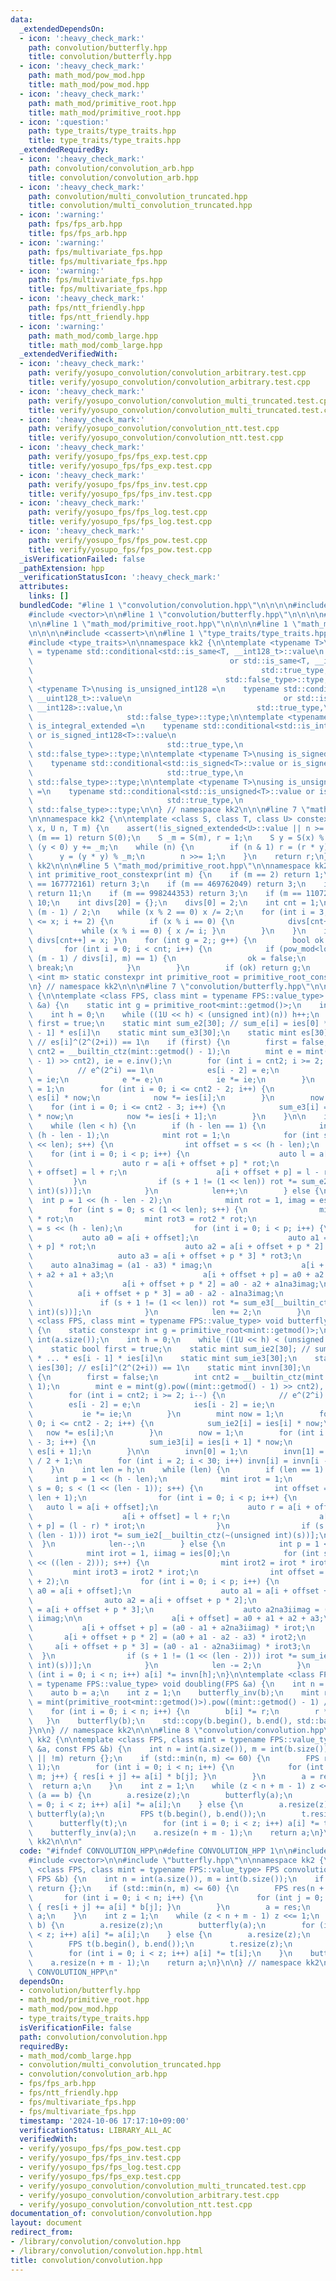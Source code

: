 ```yaml
---
data:
  _extendedDependsOn:
  - icon: ':heavy_check_mark:'
    path: convolution/butterfly.hpp
    title: convolution/butterfly.hpp
  - icon: ':heavy_check_mark:'
    path: math_mod/pow_mod.hpp
    title: math_mod/pow_mod.hpp
  - icon: ':heavy_check_mark:'
    path: math_mod/primitive_root.hpp
    title: math_mod/primitive_root.hpp
  - icon: ':question:'
    path: type_traits/type_traits.hpp
    title: type_traits/type_traits.hpp
  _extendedRequiredBy:
  - icon: ':heavy_check_mark:'
    path: convolution/convolution_arb.hpp
    title: convolution/convolution_arb.hpp
  - icon: ':heavy_check_mark:'
    path: convolution/multi_convolution_truncated.hpp
    title: convolution/multi_convolution_truncated.hpp
  - icon: ':warning:'
    path: fps/fps_arb.hpp
    title: fps/fps_arb.hpp
  - icon: ':warning:'
    path: fps/multivariate_fps.hpp
    title: fps/multivariate_fps.hpp
  - icon: ':warning:'
    path: fps/multivariate_fps.hpp
    title: fps/multivariate_fps.hpp
  - icon: ':heavy_check_mark:'
    path: fps/ntt_friendly.hpp
    title: fps/ntt_friendly.hpp
  - icon: ':warning:'
    path: math_mod/comb_large.hpp
    title: math_mod/comb_large.hpp
  _extendedVerifiedWith:
  - icon: ':heavy_check_mark:'
    path: verify/yosupo_convolution/convolution_arbitrary.test.cpp
    title: verify/yosupo_convolution/convolution_arbitrary.test.cpp
  - icon: ':heavy_check_mark:'
    path: verify/yosupo_convolution/convolution_multi_truncated.test.cpp
    title: verify/yosupo_convolution/convolution_multi_truncated.test.cpp
  - icon: ':heavy_check_mark:'
    path: verify/yosupo_convolution/convolution_ntt.test.cpp
    title: verify/yosupo_convolution/convolution_ntt.test.cpp
  - icon: ':heavy_check_mark:'
    path: verify/yosupo_fps/fps_exp.test.cpp
    title: verify/yosupo_fps/fps_exp.test.cpp
  - icon: ':heavy_check_mark:'
    path: verify/yosupo_fps/fps_inv.test.cpp
    title: verify/yosupo_fps/fps_inv.test.cpp
  - icon: ':heavy_check_mark:'
    path: verify/yosupo_fps/fps_log.test.cpp
    title: verify/yosupo_fps/fps_log.test.cpp
  - icon: ':heavy_check_mark:'
    path: verify/yosupo_fps/fps_pow.test.cpp
    title: verify/yosupo_fps/fps_pow.test.cpp
  _isVerificationFailed: false
  _pathExtension: hpp
  _verificationStatusIcon: ':heavy_check_mark:'
  attributes:
    links: []
  bundledCode: "#line 1 \"convolution/convolution.hpp\"\n\n\n\n#include <algorithm>\n\
    #include <vector>\n\n#line 1 \"convolution/butterfly.hpp\"\n\n\n\n#line 5 \"convolution/butterfly.hpp\"\
    \n\n#line 1 \"math_mod/primitive_root.hpp\"\n\n\n\n#line 1 \"math_mod/pow_mod.hpp\"\
    \n\n\n\n#include <cassert>\n\n#line 1 \"type_traits/type_traits.hpp\"\n\n\n\n\
    #include <type_traits>\n\nnamespace kk2 {\n\ntemplate <typename T>\nusing is_signed_int128\
    \ = typename std::conditional<std::is_same<T, __int128_t>::value\n           \
    \                                            or std::is_same<T, __int128>::value,\n\
    \                                                   std::true_type,\n        \
    \                                           std::false_type>::type;\n\ntemplate\
    \ <typename T>\nusing is_unsigned_int128 =\n    typename std::conditional<std::is_same<T,\
    \ __uint128_t>::value\n                                  or std::is_same<T, unsigned\
    \ __int128>::value,\n                              std::true_type,\n         \
    \                     std::false_type>::type;\n\ntemplate <typename T>\nusing\
    \ is_integral_extended =\n    typename std::conditional<std::is_integral<T>::value\
    \ or is_signed_int128<T>::value\n                                  or is_unsigned_int128<T>::value,\n\
    \                              std::true_type,\n                             \
    \ std::false_type>::type;\n\ntemplate <typename T>\nusing is_signed_extended =\n\
    \    typename std::conditional<std::is_signed<T>::value or is_signed_int128<T>::value,\n\
    \                              std::true_type,\n                             \
    \ std::false_type>::type;\n\ntemplate <typename T>\nusing is_unsigned_extended\
    \ =\n    typename std::conditional<std::is_unsigned<T>::value or is_unsigned_int128<T>::value,\n\
    \                              std::true_type,\n                             \
    \ std::false_type>::type;\n\n} // namespace kk2\n\n\n#line 7 \"math_mod/pow_mod.hpp\"\
    \n\nnamespace kk2 {\n\ntemplate <class S, class T, class U> constexpr S pow_mod(T\
    \ x, U n, T m) {\n    assert(!is_signed_extended<U>::value || n >= 0);\n    if\
    \ (m == 1) return S(0);\n    S _m = S(m), r = 1;\n    S y = S(x) % _m;\n    if\
    \ (y < 0) y += _m;\n    while (n) {\n        if (n & 1) r = (r * y) % _m;\n  \
    \      y = (y * y) % _m;\n        n >>= 1;\n    }\n    return r;\n}\n\n} // namespace\
    \ kk2\n\n\n#line 5 \"math_mod/primitive_root.hpp\"\n\nnamespace kk2 {\n\nconstexpr\
    \ int primitive_root_constexpr(int m) {\n    if (m == 2) return 1;\n    if (m\
    \ == 167772161) return 3;\n    if (m == 469762049) return 3;\n    if (m == 754974721)\
    \ return 11;\n    if (m == 998244353) return 3;\n    if (m == 1107296257) return\
    \ 10;\n    int divs[20] = {};\n    divs[0] = 2;\n    int cnt = 1;\n    int x =\
    \ (m - 1) / 2;\n    while (x % 2 == 0) x /= 2;\n    for (int i = 3; (long long)(i)*i\
    \ <= x; i += 2) {\n        if (x % i == 0) {\n            divs[cnt++] = i;\n \
    \           while (x % i == 0) { x /= i; }\n        }\n    }\n    if (x > 1) {\
    \ divs[cnt++] = x; }\n    for (int g = 2;; g++) {\n        bool ok = true;\n \
    \       for (int i = 0; i < cnt; i++) {\n            if (pow_mod<long long>(g,\
    \ (m - 1) / divs[i], m) == 1) {\n                ok = false;\n               \
    \ break;\n            }\n        }\n        if (ok) return g;\n    }\n}\n\ntemplate\
    \ <int m> static constexpr int primitive_root = primitive_root_constexpr(m);\n\
    \n} // namespace kk2\n\n\n#line 7 \"convolution/butterfly.hpp\"\n\nnamespace kk2\
    \ {\n\ntemplate <class FPS, class mint = typename FPS::value_type> void butterfly(FPS\
    \ &a) {\n    static int g = primitive_root<mint::getmod()>;\n    int n = int(a.size());\n\
    \    int h = 0;\n    while ((1U << h) < (unsigned int)(n)) h++;\n    static bool\
    \ first = true;\n    static mint sum_e2[30]; // sum_e[i] = ies[0] * ... * ies[i\
    \ - 1] * es[i]\n    static mint sum_e3[30];\n    static mint es[30], ies[30];\
    \ // es[i]^(2^(2+i)) == 1\n    if (first) {\n        first = false;\n        int\
    \ cnt2 = __builtin_ctz(mint::getmod() - 1);\n        mint e = mint(g).pow((mint::getmod()\
    \ - 1) >> cnt2), ie = e.inv();\n        for (int i = cnt2; i >= 2; i--) {\n  \
    \          // e^(2^i) == 1\n            es[i - 2] = e;\n            ies[i - 2]\
    \ = ie;\n            e *= e;\n            ie *= ie;\n        }\n        mint now\
    \ = 1;\n        for (int i = 0; i <= cnt2 - 2; i++) {\n            sum_e2[i] =\
    \ es[i] * now;\n            now *= ies[i];\n        }\n        now = 1;\n    \
    \    for (int i = 0; i <= cnt2 - 3; i++) {\n            sum_e3[i] = es[i + 1]\
    \ * now;\n            now *= ies[i + 1];\n        }\n    }\n\n    int len = 0;\n\
    \    while (len < h) {\n        if (h - len == 1) {\n            int p = 1 <<\
    \ (h - len - 1);\n            mint rot = 1;\n            for (int s = 0; s < (1\
    \ << len); s++) {\n                int offset = s << (h - len);\n            \
    \    for (int i = 0; i < p; i++) {\n                    auto l = a[i + offset];\n\
    \                    auto r = a[i + offset + p] * rot;\n                    a[i\
    \ + offset] = l + r;\n                    a[i + offset + p] = l - r;\n       \
    \         }\n                if (s + 1 != (1 << len)) rot *= sum_e2[__builtin_ctz(~(unsigned\
    \ int)(s))];\n            }\n            len++;\n        } else {\n          \
    \  int p = 1 << (h - len - 2);\n            mint rot = 1, imag = es[0];\n    \
    \        for (int s = 0; s < (1 << len); s++) {\n                mint rot2 = rot\
    \ * rot;\n                mint rot3 = rot2 * rot;\n                int offset\
    \ = s << (h - len);\n                for (int i = 0; i < p; i++) {\n         \
    \           auto a0 = a[i + offset];\n                    auto a1 = a[i + offset\
    \ + p] * rot;\n                    auto a2 = a[i + offset + p * 2] * rot2;\n \
    \                   auto a3 = a[i + offset + p * 3] * rot3;\n                \
    \    auto a1na3imag = (a1 - a3) * imag;\n                    a[i + offset] = a0\
    \ + a2 + a1 + a3;\n                    a[i + offset + p] = a0 + a2 - a1 - a3;\n\
    \                    a[i + offset + p * 2] = a0 - a2 + a1na3imag;\n          \
    \          a[i + offset + p * 3] = a0 - a2 - a1na3imag;\n                }\n \
    \               if (s + 1 != (1 << len)) rot *= sum_e3[__builtin_ctz(~(unsigned\
    \ int)(s))];\n            }\n            len += 2;\n        }\n    }\n}\n\ntemplate\
    \ <class FPS, class mint = typename FPS::value_type> void butterfly_inv(FPS &a)\
    \ {\n    static constexpr int g = primitive_root<mint::getmod()>;\n    int n =\
    \ int(a.size());\n    int h = 0;\n    while ((1U << h) < (unsigned int)(n)) h++;\n\
    \    static bool first = true;\n    static mint sum_ie2[30]; // sum_ie[i] = es[0]\
    \ * ... * es[i - 1] * ies[i]\n    static mint sum_ie3[30];\n    static mint es[30],\
    \ ies[30]; // es[i]^(2^(2+i)) == 1\n    static mint invn[30];\n    if (first)\
    \ {\n        first = false;\n        int cnt2 = __builtin_ctz(mint::getmod() -\
    \ 1);\n        mint e = mint(g).pow((mint::getmod() - 1) >> cnt2), ie = e.inv();\n\
    \        for (int i = cnt2; i >= 2; i--) {\n            // e^(2^i) == 1\n    \
    \        es[i - 2] = e;\n            ies[i - 2] = ie;\n            e *= e;\n \
    \           ie *= ie;\n        }\n        mint now = 1;\n        for (int i =\
    \ 0; i <= cnt2 - 2; i++) {\n            sum_ie2[i] = ies[i] * now;\n         \
    \   now *= es[i];\n        }\n        now = 1;\n        for (int i = 0; i <= cnt2\
    \ - 3; i++) {\n            sum_ie3[i] = ies[i + 1] * now;\n            now *=\
    \ es[i + 1];\n        }\n\n        invn[0] = 1;\n        invn[1] = mint::getmod()\
    \ / 2 + 1;\n        for (int i = 2; i < 30; i++) invn[i] = invn[i - 1] * invn[1];\n\
    \    }\n    int len = h;\n    while (len) {\n        if (len == 1) {\n       \
    \     int p = 1 << (h - len);\n            mint irot = 1;\n            for (int\
    \ s = 0; s < (1 << (len - 1)); s++) {\n                int offset = s << (h -\
    \ len + 1);\n                for (int i = 0; i < p; i++) {\n                 \
    \   auto l = a[i + offset];\n                    auto r = a[i + offset + p];\n\
    \                    a[i + offset] = l + r;\n                    a[i + offset\
    \ + p] = (l - r) * irot;\n                }\n                if (s + 1 != (1 <<\
    \ (len - 1))) irot *= sum_ie2[__builtin_ctz(~(unsigned int)(s))];\n          \
    \  }\n            len--;\n        } else {\n            int p = 1 << (h - len);\n\
    \            mint irot = 1, iimag = ies[0];\n            for (int s = 0; s < (1\
    \ << ((len - 2))); s++) {\n                mint irot2 = irot * irot;\n       \
    \         mint irot3 = irot2 * irot;\n                int offset = s << (h - len\
    \ + 2);\n                for (int i = 0; i < p; i++) {\n                    auto\
    \ a0 = a[i + offset];\n                    auto a1 = a[i + offset + p];\n    \
    \                auto a2 = a[i + offset + p * 2];\n                    auto a3\
    \ = a[i + offset + p * 3];\n                    auto a2na3iimag = (a2 - a3) *\
    \ iimag;\n\n                    a[i + offset] = a0 + a1 + a2 + a3;\n         \
    \           a[i + offset + p] = (a0 - a1 + a2na3iimag) * irot;\n             \
    \       a[i + offset + p * 2] = (a0 + a1 - a2 - a3) * irot2;\n               \
    \     a[i + offset + p * 3] = (a0 - a1 - a2na3iimag) * irot3;\n              \
    \  }\n                if (s + 1 != (1 << (len - 2))) irot *= sum_ie3[__builtin_ctz(~(unsigned\
    \ int)(s))];\n            }\n            len -= 2;\n        }\n    }\n\n    for\
    \ (int i = 0; i < n; i++) a[i] *= invn[h];\n}\n\ntemplate <class FPS, class mint\
    \ = typename FPS::value_type> void doubling(FPS &a) {\n    int n = a.size();\n\
    \    auto b = a;\n    int z = 1;\n    butterfly_inv(b);\n    mint r = 1, zeta\
    \ = mint(primitive_root<mint::getmod()>).pow((mint::getmod() - 1) / (n << 1));\n\
    \    for (int i = 0; i < n; i++) {\n        b[i] *= r;\n        r *= zeta;\n \
    \   }\n    butterfly(b);\n    std::copy(b.begin(), b.end(), std::back_inserter(a));\n\
    }\n\n} // namespace kk2\n\n\n#line 8 \"convolution/convolution.hpp\"\n\nnamespace\
    \ kk2 {\n\ntemplate <class FPS, class mint = typename FPS::value_type> FPS convolution(FPS\
    \ &a, const FPS &b) {\n    int n = int(a.size()), m = int(b.size());\n    if (!n\
    \ || !m) return {};\n    if (std::min(n, m) <= 60) {\n        FPS res(n + m -\
    \ 1);\n        for (int i = 0; i < n; i++) {\n            for (int j = 0; j <\
    \ m; j++) { res[i + j] += a[i] * b[j]; }\n        }\n        a = res;\n      \
    \  return a;\n    }\n    int z = 1;\n    while (z < n + m - 1) z <<= 1;\n    if\
    \ (a == b) {\n        a.resize(z);\n        butterfly(a);\n        for (int i\
    \ = 0; i < z; i++) a[i] *= a[i];\n    } else {\n        a.resize(z);\n       \
    \ butterfly(a);\n        FPS t(b.begin(), b.end());\n        t.resize(z);\n  \
    \      butterfly(t);\n        for (int i = 0; i < z; i++) a[i] *= t[i];\n    }\n\
    \    butterfly_inv(a);\n    a.resize(n + m - 1);\n    return a;\n}\n\n} // namespace\
    \ kk2\n\n\n"
  code: "#ifndef CONVOLUTION_HPP\n#define CONVOLUTION_HPP 1\n\n#include <algorithm>\n\
    #include <vector>\n\n#include \"butterfly.hpp\"\n\nnamespace kk2 {\n\ntemplate\
    \ <class FPS, class mint = typename FPS::value_type> FPS convolution(FPS &a, const\
    \ FPS &b) {\n    int n = int(a.size()), m = int(b.size());\n    if (!n || !m)\
    \ return {};\n    if (std::min(n, m) <= 60) {\n        FPS res(n + m - 1);\n \
    \       for (int i = 0; i < n; i++) {\n            for (int j = 0; j < m; j++)\
    \ { res[i + j] += a[i] * b[j]; }\n        }\n        a = res;\n        return\
    \ a;\n    }\n    int z = 1;\n    while (z < n + m - 1) z <<= 1;\n    if (a ==\
    \ b) {\n        a.resize(z);\n        butterfly(a);\n        for (int i = 0; i\
    \ < z; i++) a[i] *= a[i];\n    } else {\n        a.resize(z);\n        butterfly(a);\n\
    \        FPS t(b.begin(), b.end());\n        t.resize(z);\n        butterfly(t);\n\
    \        for (int i = 0; i < z; i++) a[i] *= t[i];\n    }\n    butterfly_inv(a);\n\
    \    a.resize(n + m - 1);\n    return a;\n}\n\n} // namespace kk2\n\n#endif //\
    \ CONVOLUTION_HPP\n"
  dependsOn:
  - convolution/butterfly.hpp
  - math_mod/primitive_root.hpp
  - math_mod/pow_mod.hpp
  - type_traits/type_traits.hpp
  isVerificationFile: false
  path: convolution/convolution.hpp
  requiredBy:
  - math_mod/comb_large.hpp
  - convolution/multi_convolution_truncated.hpp
  - convolution/convolution_arb.hpp
  - fps/fps_arb.hpp
  - fps/ntt_friendly.hpp
  - fps/multivariate_fps.hpp
  - fps/multivariate_fps.hpp
  timestamp: '2024-10-06 17:17:10+09:00'
  verificationStatus: LIBRARY_ALL_AC
  verifiedWith:
  - verify/yosupo_fps/fps_pow.test.cpp
  - verify/yosupo_fps/fps_inv.test.cpp
  - verify/yosupo_fps/fps_log.test.cpp
  - verify/yosupo_fps/fps_exp.test.cpp
  - verify/yosupo_convolution/convolution_multi_truncated.test.cpp
  - verify/yosupo_convolution/convolution_arbitrary.test.cpp
  - verify/yosupo_convolution/convolution_ntt.test.cpp
documentation_of: convolution/convolution.hpp
layout: document
redirect_from:
- /library/convolution/convolution.hpp
- /library/convolution/convolution.hpp.html
title: convolution/convolution.hpp
---
```

